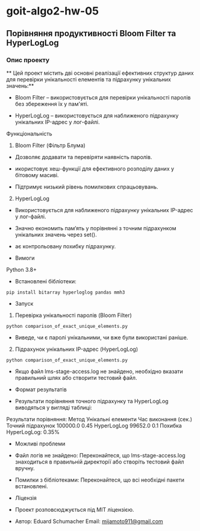# goit-algo2-hw-05

## Порівняння продуктивності Bloom Filter та HyperLogLog

### Опис проекту

** Цей проект містить дві основні реалізації ефективних структур даних для перевірки унікальності елементів та підрахунку унікальних значень:**

- Bloom Filter – використовується для перевірки унікальності паролів без збереження їх у пам'яті.

- HyperLogLog – використовується для наближеного підрахунку унікальних IP-адрес у лог-файлі.

Функціональність

1. Bloom Filter (Фільтр Блума)

- Дозволяє додавати та перевіряти наявність паролів.

- икористовує хеш-функції для ефективного розподілу даних у бітовому масиві.

- Підтримує низький рівень помилкових спрацьовувань.

2. HyperLogLog

- Використовується для наближеного підрахунку унікальних IP-адрес у лог-файлі.

- Значно економить пам’ять у порівнянні з точним підрахунком унікальних значень через set().

- ає контрольовану похибку підрахунку.

- Вимоги

Python 3.8+

- Встановлені бібліотеки:

`pip install bitarray hyperloglog pandas mmh3`

- Запуск

1. Перевірка унікальності паролів (Bloom Filter)

`python comparison_of_exact_unique_elements.py`

- Виведе, чи є паролі унікальними, чи вже були використані раніше.

2. Підрахунок унікальних IP-адрес (HyperLogLog)

`python comparison_of_exact_unique_elements.py`

- Якщо файл lms-stage-access.log не знайдено, необхідно вказати правильний шлях або створити тестовий файл.

- Формат результатів

- Результати порівняння точного підрахунку та HyperLogLog виводяться у вигляді таблиці:

Результати порівняння:
Метод Унікальні елементи Час виконання (сек.)
Точний підрахунок 100000.0 0.45
HyperLogLog 99652.0 0.1
Похибка HyperLogLog: 0.35%

- Можливі проблеми

- Файл логів не знайдено: Переконайтеся, що lms-stage-access.log знаходиться в правильній директорії або створіть тестовий файл вручну.

- Помилки з бібліотеками: Переконайтеся, що всі необхідні пакети встановлені.

- Ліцензія

- Проект розповсюджується під MIT ліцензією.

- Автор: Eduard Schumacher Email: mijamoto911@gmail.com
